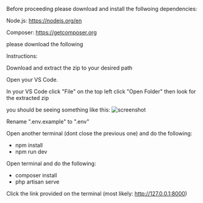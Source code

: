 Before proceeding please download and install the follwoing dependencies:

Node.js: https://nodejs.org/en

Composer: https://getcomposer.org

please download the following 

Instructions:

Download and extract the zip to your desired path

Open your VS Code.

In your VS Code click "File" on the top left click "Open Folder" then look for the extracted zip

you should be seeing something like this:
![screenshot](https://github.com/72-iar/rai-app/blob/9f46cd453fedf963eae7c609a55a16408e962235/readme-pic-1.png)


Rename ".env.example" to ".env"

Open another terminal (dont close the previous one) and do the following:
- npm install
- npm run dev


Open terminal and do the following:
- composer install
- php artisan serve


Click the link provided on the terminal
(most likely: http://127.0.0.1:8000)
